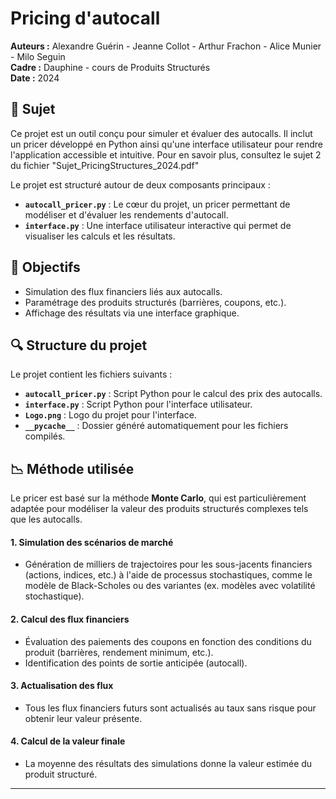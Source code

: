 # Pricing d'autocall

**Auteurs :** Alexandre Guérin - Jeanne Collot - Arthur Frachon - Alice Munier - Milo Seguin  
**Cadre :** Dauphine - cours de Produits Structurés  
**Date :** 2024  


## 📌 Sujet
Ce projet est un outil conçu pour simuler et évaluer des autocalls. Il inclut un pricer développé en Python ainsi qu'une interface utilisateur pour rendre l'application accessible et intuitive. Pour en savoir plus, consultez le sujet 2 du fichier "Sujet_PricingStructures_2024.pdf" 

Le projet est structuré autour de deux composants principaux :
- **`autocall_pricer.py`** : Le cœur du projet, un pricer permettant de modéliser et d'évaluer les rendements d'autocall.
- **`interface.py`** : Une interface utilisateur interactive qui permet de visualiser les calculs et les résultats.


## 🎯 Objectifs
- Simulation des flux financiers liés aux autocalls.
- Paramétrage des produits structurés (barrières, coupons, etc.).
- Affichage des résultats via une interface graphique.


## 🔍 Structure du projet
Le projet contient les fichiers suivants :
- **`autocall_pricer.py`** : Script Python pour le calcul des prix des autocalls.
- **`interface.py`** : Script Python pour l'interface utilisateur.
- **`Logo.png`** : Logo du projet pour l'interface.
- **`__pycache__`** : Dossier généré automatiquement pour les fichiers compilés.

## 📉 Méthode utilisée 
Le pricer est basé sur la méthode **Monte Carlo**, qui est particulièrement adaptée pour modéliser la valeur des produits structurés complexes tels que les autocalls. 
#### 1. Simulation des scénarios de marché
   - Génération de milliers de trajectoires pour les sous-jacents financiers (actions, indices, etc.) à l'aide de processus stochastiques, comme le modèle de Black-Scholes ou des variantes (ex. modèles avec volatilité stochastique).
   
#### 2. Calcul des flux financiers
   - Évaluation des paiements des coupons en fonction des conditions du produit (barrières, rendement minimum, etc.).
   - Identification des points de sortie anticipée (autocall).

#### 3. Actualisation des flux
   - Tous les flux financiers futurs sont actualisés au taux sans risque pour obtenir leur valeur présente.

#### 4. Calcul de la valeur finale
   - La moyenne des résultats des simulations donne la valeur estimée du produit structuré.

---

